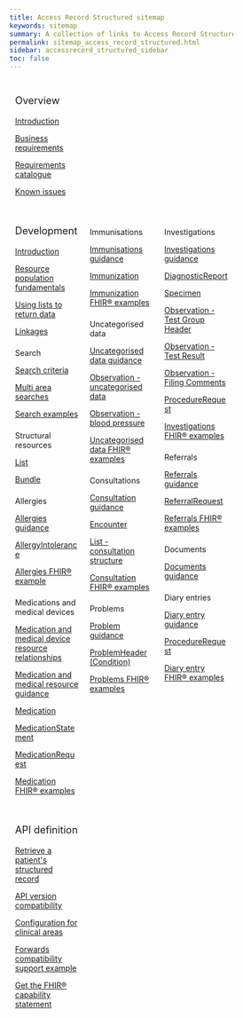 ```yaml
---
title: Access Record Structured sitemap
keywords: sitemap
summary: A collection of links to Access Record Structured information
permalink: sitemap_access_record_structured.html
sidebar: accessrecord_structured_sidebar
toc: false
---
```

<style>
* {
  box-sizing: border-box;
}

/* Create three equal columns that floats next to each other */
.column {
  float: left;
  width: 33.33%;
  padding: 10px;

}

/* Clear floats after the columns */
.row:after {
  content: "";
  display: table;
  clear: both;
}
</style>
<div class="row">
  <div class="column">
   <p style="font-size:18px">Overview</p>
    	<p><a href="accessrecord_structured.html">Introduction</a></p>
    	<p><a href="accessrecord_structured_requirements.html">Business requirements</a></p>
	 <p><a href="pages/accessrecord_structured/GP%20Connect%20Req%20Cat%20-%20Access%20Record%20Structured%20Data%20v2.1.xlsx">Requirements catalogue</a></p>
    	<p><a href="accessrecord_structured_known_issues.html">Known issues</a></p>
  </div>
</div>

<div class="row">
  <div class="column">
    <p style="font-size:18px">Development</p>
	<p><a href="accessrecord_structured_development.html">Introduction</a></p>
    	<p><a href="accessrecord_structured_development_resources_overview.html">Resource population fundamentals</a></p>
		<p><a href="accessrecord_structured_development_lists_for_message_structure.html">Using lists to return data</a></p>
	<p><a href="accessrecord_structured_development_linkages.html">Linkages</a></p>  
	<p style="padding-top:8px">Search</p>  
	  <p><a href="accessrecord_structured_development_search.html">Search criteria</a></p>
	  <p><a href="accessrecord_structured_development_searchmultiareasearches.html">Multi area searches</a></p>
	  <p><a href="accessrecord_structured_development_searchExamples.html">Search examples</a></p>
	<p style="padding-top:8px">Structural resources</p>  
	<p><a href="accessrecord_structured_development_list.html">List</a></p>
	<p><a href="accessrecord_structured_development_bundle.html">Bundle</a></p>
	<p style="padding-top:8px">Allergies</p>
	<p><a href="accessrecord_structured_development_allergies_guidance.html">Allergies guidance</a></p>
	<p><a href="accessrecord_structured_development_allergyintolerance.html">AllergyIntolerance</a></p>
	<p><a href="accessrecord_structured_development_fhir_examples_allergies.html">Allergies FHIR&reg; example</a></p>  
	<p style="padding-top:8px">Medications and medical devices</p>  
	<p><a href="accessrecord_structured_development_medication_resource_relationships.html">Medication and medical device resource relationships</a></p>
	<p><a href="accessrecord_structured_development_medication_guidance.html">Medication and medical resource guidance</a></p>  
	<p><a href="accessrecord_structured_development_medication.html">Medication</a></p>
	<p><a href="accessrecord_structured_development_medicationstatement.html">MedicationStatement</a></p>
	<p><a href="accessrecord_structured_development_medicationrequest.html">MedicationRequest</a></p>
	<p><a href="accessrecord_structured_development_fhir_examples_medication.html">Medication FHIR&reg; examples</a></p>
  </div>
  <div class="column">   
	<p style="padding-top:8px">Immunisations</p>
	<p><a href="accessrecord_structured_development_immunization_guidance.html">Immunisations guidance</a></p>
	<p><a href="accessrecord_structured_development_immunization.html">Immunization</a></p>
	<p><a href="accessrecord_structured_development_fhir_examples_immunizations.html">Immunization FHIR&reg; examples</a></p>
	<p style="padding-top:8px">Uncategorised data</p>
	<p><a href="accessrecord_structured_development_uncategorisedData_guidance.html">Uncategorised data guidance</a></p>
	<p><a href="accessrecord_structured_development_observation_uncategorisedData.html">Observation - uncategorised data</a></p>
	<p><a href="accessrecord_structured_development_observation_bloodPressure.html">Observation - blood pressure</a></p>
	<p><a href="accessrecord_structured_development_fhir_examples_uncategorised.html">Uncategorised data FHIR® examples</a></p>
	<p style="padding-top:8px">Consultations</p>
	<p><a href="accessrecord_structured_development_consultation_guidance.html">Consultation guidance</a></p>
	<p><a href="accessrecord_structured_development_encounter.html">Encounter</a></p>
	<p><a href="accessrecord_structured_development_list_consultation.html">List - consultation structure</a></p>
	<p><a href="accessrecord_structured_development_fhir_examples_consultations.html">Consultation FHIR&reg; examples</a></p>
	<p style="padding-top:8px">Problems</p>
	<p><a href="accessrecord_structured_development_problems_guidance.html">Problem guidance</a></p>
	<p><a href="accessrecord_structured_problems.html">ProblemHeader (Condition)</a></p>
	<p><a href="accessrecord_structured_development_fhir_examples_consultations.html">Problems FHIR® examples</a></p>
</div>
<div class="column">
  <p style="padding-top:8px">Investigations</p>
  <p><a href="accessrecord_structured_development_pathology_guidance.html">Investigations guidance</a></p>
  <p><a href="accessrecord_structured_development_DiagnosticReport.html">DiagnosticReport</a></p>
  <p><a href="accessrecord_structured_development_specimen.html">Specimen</a></p>
  <p><a href="accessrecord_structured_development_observation_testGroup.html">Observation - Test Group Header</a></p>
  <p><a href="accessrecord_structured_development_observation_testResult.html">Observation - Test Result</a></p>
  <p><a href="accessrecord_structured_development_observation_filingComments.html">Observation - Filing Comments</a></p>
  <p><a href="accessrecord_structured_development_ProcedureRequest.html">ProcedureRequest</a></p>
  <p><a href="accessrecord_structured_development_fhir_examples_pathology.html">Investigations FHIR&reg; examples</a></p>
  <p style="padding-top:8px">Referrals</p>
  <p><a href="accessrecord_structured_development_referralrequest_guidance.html">Referrals guidance</a></p>
  <p><a href="accessrecord_structured_development_referralrequest.html">ReferralRequest</a></p>
  <p><a href="accessrecord_structured_development_fhir_examples_referrals.html">Referrals FHIR&reg; examples</a></p>
  <p style="padding-top:8px">Documents</p>
  <p><a href="accessrecord_structured_development_documents_guidance.html">Documents guidance</a></p>
  <p style="padding-top:8px">Diary entries</p>  
  <p><a href="accessrecord_structured_development_diaryentry_guidance.html">Diary entry guidance</a></p>
  <p><a href="accessrecord_structured_development_diaryentry.html">ProcedureRequest</a></p>
  <p><a href="accessrecord_structured_development_fhir_examples_diaryentries.html">Diary entry FHIR&reg; examples</a></p>
  </div>
</div>
<div class="row">
   <div class="column">
	<p style="font-size:18px">API definition</p>
	<p><a href="accessrecord_structured_development_retrieve_patient_record.html">Retrieve a patient's structured record</a></p>
	<p><a href="accessrecord_structured_development_version_compatibility.html">API version compatibility</a></p>  
	<p><a href="accessrecord_structured_development_clinical_area_config.html">Configuration for clinical areas</a></p>  
	<p><a href="accessrecord_structured_development_fhir_examples_forwards_consultations.html">Forwards compatibility support example</a></p>
  <p><a href="accessrecord_structured_get_the_fhir_capability_statement.html">Get the FHIR&reg; capability statement</a></p>  
  </div>
</div>
